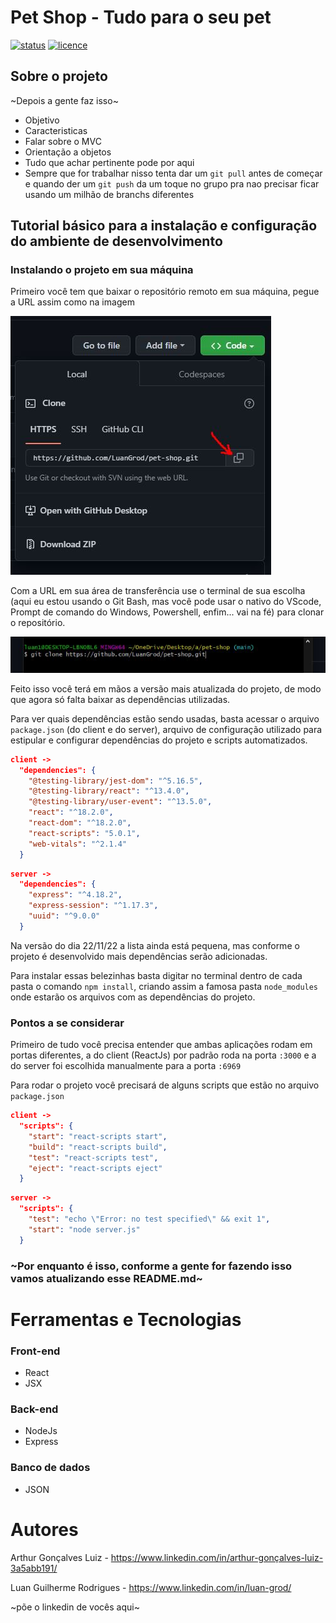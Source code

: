 # Pet Shop - Tudo para o seu pet
[![status](https://img.shields.io/badge/status-indo...-green)](https://github.com/LuanGrod/pet-shop)
[![licence](https://img.shields.io/badge/licença-MIT-red)](https://github.com/LuanGrod/pet-shop/blob/main/LICENSE)

## Sobre o projeto
~Depois a gente faz isso~
* Objetivo
* Caracteristicas
* Falar sobre o MVC
* Orientação a objetos
* Tudo que achar pertinente pode por aqui
* Sempre que for trabalhar nisso tenta dar um `git pull` antes de começar e quando der um `git push` da um toque no grupo pra nao precisar ficar usando um milhão de branchs diferentes

## Tutorial básico para a instalação e configuração do ambiente de desenvolvimento

### Instalando o projeto em sua máquina

Primeiro você tem que baixar o repositório remoto em sua máquina, pegue a URL assim como na imagem

![github](https://github.com/LuanGrod/pet-shop/blob/main/assets/ss1.JPG)

Com a URL em sua área de transferência use o terminal de sua escolha (aqui eu estou usando o Git Bash, mas você pode usar o nativo do VScode, Prompt de comando do Windows, Powershell, enfim... vai na fé) para clonar o repositório.

![github](https://github.com/LuanGrod/pet-shop/blob/main/assets/ss2.JPG)

Feito isso você terá em mãos a versão mais atualizada do projeto, de modo que agora só falta baixar as dependências utilizadas.

Para ver quais dependências estão sendo usadas, basta acessar o arquivo `package.json` (do client e do server), arquivo de configuração utilizado para estipular e configurar dependências do  projeto e scripts automatizados.

``` json
client ->
  "dependencies": {
    "@testing-library/jest-dom": "^5.16.5",
    "@testing-library/react": "^13.4.0",
    "@testing-library/user-event": "^13.5.0",
    "react": "^18.2.0",
    "react-dom": "^18.2.0",
    "react-scripts": "5.0.1",
    "web-vitals": "^2.1.4"
  }
```

``` json
server ->
  "dependencies": {
    "express": "^4.18.2",
    "express-session": "^1.17.3",
    "uuid": "^9.0.0"
  }

```

Na versão do dia 22/11/22 a lista ainda está pequena, mas conforme o projeto é desenvolvido mais dependências serão adicionadas.

Para instalar essas belezinhas basta digitar no terminal dentro de cada pasta o comando `npm install`, criando assim a famosa pasta `node_modules` onde estarão os arquivos com as dependências do projeto.

### Pontos a se considerar

Primeiro de tudo você precisa entender que ambas aplicações rodam em portas diferentes, a do client (ReactJs) por padrão roda na porta `:3000` e a do server foi escolhida manualmente para a porta `:6969`

Para rodar o projeto você precisará de alguns scripts que estão no arquivo `package.json`

``` json
client ->
  "scripts": {
    "start": "react-scripts start",
    "build": "react-scripts build",
    "test": "react-scripts test",
    "eject": "react-scripts eject"
  }
```

``` json
server ->
  "scripts": {
    "test": "echo \"Error: no test specified\" && exit 1",
    "start": "node server.js"
  }

```

### ~Por enquanto é isso, conforme a gente for fazendo isso vamos atualizando esse README.md~

# Ferramentas e Tecnologias
### Front-end
- React
- JSX

### Back-end
- NodeJs
- Express

### Banco de dados
- JSON

# Autores
Arthur Gonçalves Luiz - https://www.linkedin.com/in/arthur-gonçalves-luiz-3a5abb191/

Luan Guilherme Rodrigues - https://www.linkedin.com/in/luan-grod/

~põe o linkedin de vocês aqui~
